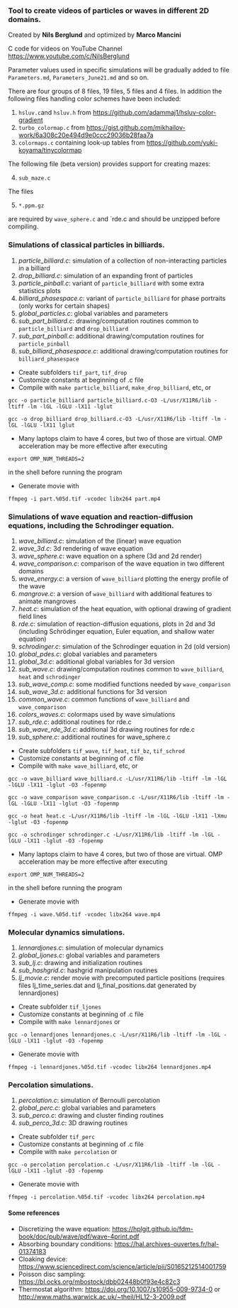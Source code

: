 ### Tool to create videos of particles or waves in different 2D domains.

Created by **Nils Berglund** and optimized by **Marco Mancini**

C code for videos on YouTube Channel https://www.youtube.com/c/NilsBerglund

Parameter values used in specific simulations will be gradually added to file `Parameters.md`, `Parameters_June21.md` and so on.

There are four groups of 8 files, 19 files, 5 files and 4 files. 
In addition the following files handling color schemes have been included:

1. `hsluv.c`and `hsluv.h` from https://github.com/adammaj1/hsluv-color-gradient 
2. `turbo_colormap.c` from https://gist.github.com/mikhailov-work/6a308c20e494d9e0ccc29036b28faa7a
3. `colormaps.c` containing look-up tables from https://github.com/yuki-koyama/tinycolormap

The following file (beta version) provides support for creating mazes:

4. `sub_maze.c`

The files 

5. `*.ppm.gz` 

are required by `wave_sphere.c` and `rde.c and should be unzipped before compiling. 

### Simulations of classical particles in billiards.

1. *particle_billiard.c*:   simulation of a collection of non-interacting particles in a billiard
2. *drop_billiard.c*:       simulation of an expanding front of particles
3. *particle_pinball.c*:    variant of `particle_billiard` with some extra statistics plots
4. *billiard_phasespace.c*: variant of `particle_billiard` for phase portraits (only works for certain shapes)
5. *global_particles.c*:    global variables and parameters
6. *sub_part_billiard.c*:   drawing/computation routines common to `particle_billiard` and `drop_billiard`
7. *sub_part_pinball.c*:    additional drawing/computation routines for `particle_pinball`
8. *sub_billiard_phasespace.c*:  additional drawing/computation routines for `billiard_phasespace`


- Create subfolders `tif_part`, `tif_drop`
- Customize constants at beginning of .c file
- Compile with `make particle_billiard`, `make_drop_billiard`, etc, or

`gcc -o particle_billiard particle_billiard.c-O3 -L/usr/X11R6/lib -ltiff -lm -lGL -lGLU -lX11 -lglut`

`gcc -o drop_billiard drop_billiard.c-O3 -L/usr/X11R6/lib -ltiff -lm -lGL -lGLU -lX11 lglut`

- Many laptops claim to have 4 cores, but two of those are virtual. OMP acceleration may be more effective after executing           

`export OMP_NUM_THREADS=2` 

in the shell before running the program

- Generate movie with 

`ffmpeg -i part.%05d.tif -vcodec libx264 part.mp4`

### Simulations of wave equation and reaction-diffusion equations, including the Schrodinger equation.

1. *wave_billiard.c*:    simulation of the (linear) wave equation
2. *wave_3d.c*:          3d rendering of wave equation
3. *wave_sphere.c*:      wave equation on a sphere (3d and 2d render)
4. *wave_comparison.c*:  comparison of the wave equation in two different domains
5. *wave_energy.c*:      a version of `wave_billiard` plotting the energy profile of the wave
6. *mangrove.c*:         a version of `wave_billiard` with additional features to animate mangroves
7. *heat.c*:             simulation of the heat equation, with optional drawing of gradient field lines
8. *rde.c*:              simulation of reaction-diffusion equations, plots in 2d and 3d (including Schrödinger equation, 
                         Euler equation, and shallow water equation)
9. *schrodinger.c*:      simulation of the Schrodinger equation in 2d (old version)
10. *global_pdes.c*:      global variables and parameters
11. *global_3d.c*:        additional global variables for 3d version
12. *sub_wave.c*:         drawing/computation routines common to `wave_billiard`, `heat` and `schrodinger`
13. *sub_wave_comp.c*:    some modified functions needed by `wave_comparison`
14. *sub_wave_3d.c*:      additional functions for 3d version
15. *common_wave.c*:      common functions of `wave_billiard` and `wave_comparison`
16. *colors_waves.c*:     colormaps used by wave simulations
17. *sub_rde.c*:          additional routines for rde.c
18. *sub_wave_rde_3d.c*:  additional 3d drawing routines for rde.c
19. *sub_sphere.c*:       additional routines for wave_sphere.c

- Create subfolders `tif_wave`, `tif_heat`, `tif_bz`, `tif_schrod`
- Customize constants at beginning of .c file
- Compile with `make wave_billiard`, etc, or

`gcc -o wave_billiard wave_billiard.c -L/usr/X11R6/lib -ltiff -lm -lGL -lGLU -lX11 -lglut -O3 -fopenmp`

`gcc -o wave_comparison wave_comparison.c -L/usr/X11R6/lib -ltiff -lm -lGL -lGLU -lX11 -lglut -O3 -fopenmp`

`gcc -o heat heat.c -L/usr/X11R6/lib -ltiff -lm -lGL -lGLU -lX11 -lXmu -lglut -O3 -fopenmp`

`gcc -o schrodinger schrodinger.c -L/usr/X11R6/lib -ltiff -lm -lGL -lGLU -lX11 -lglut -O3 -fopenmp`

- Many laptops claim to have 4 cores, but two of those are virtual. OMP acceleration may be more effective after executing           

`export OMP_NUM_THREADS=2` 

in the shell before running the program

- Generate movie with 

`ffmpeg -i wave.%05d.tif -vcodec libx264 wave.mp4`

### Molecular dynamics simulations.

1. *lennardjones.c*:      simulation of molecular dynamics
2. *global_ljones.c*:     global variables and parameters
3. *sub_lj.c*:            drawing and initialization routines
4. *sub_hashgrid.c*:      hashgrid manipulation routines
5. *lj_movie.c*:          render movie with precomputed particle positions 
                          (requires files lj_time_series.dat and lj_final_positions.dat generated by lennardjones)

- Create subfolder `tif_ljones`
- Customize constants at beginning of .c file
- Compile with `make lennardjones` or

`gcc -o lennardjones lennardjones.c -L/usr/X11R6/lib -ltiff -lm -lGL -lGLU -lX11 -lglut -O3 -fopenmp`

- Generate movie with 

`ffmpeg -i lennardjones.%05d.tif -vcodec libx264 lennardjones.mp4`

### Percolation simulations.

1. *percolation.c*:     simulation of Bernoulli percolation 
2. *global_perc.c*:     global variables and parameters
3. *sub_perco.c*:       drawing and cluster finding routines
4. *sub_perco_3d.c*:    3D drawing routines

- Create subfolder `tif_perc`
- Customize constants at beginning of .c file
- Compile with `make percolation` or 

`gcc -o percolation percolation.c -L/usr/X11R6/lib -ltiff -lm -lGL -lGLU -lX11 -lglut -O3 -fopenmp`

- Generate movie with 

`ffmpeg -i percolation.%05d.tif -vcodec libx264 percolation.mp4`

#### Some references ####

- Discretizing the wave equation: https://hplgit.github.io/fdm-book/doc/pub/wave/pdf/wave-4print.pdf
- Absorbing boundary conditions: https://hal.archives-ouvertes.fr/hal-01374183
- Cloaking device: https://www.sciencedirect.com/science/article/pii/S0165212514001759
- Poisson disc sampling: https://bl.ocks.org/mbostock/dbb02448b0f93e4c82c3
- Thermostat algorithm: https://doi.org/10.1007/s10955-009-9734-0
or http://www.maths.warwick.ac.uk/~theil/HL12-3-2009.pdf

